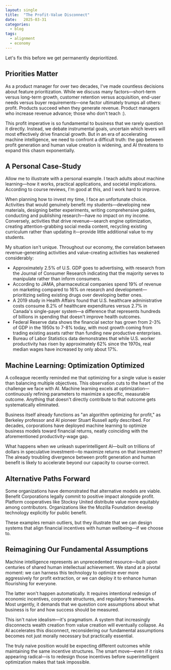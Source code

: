 ```yaml
---
layout: single
title:  "The Profit-Value Disconnect"
date:   2025-03-31 
categories: 
  - blog
tags: 
  - alignment
  - economy
---
```

Let's fix this before we get permanently deprioritized.

## Priorities Matter

As a product manager for over two decades, I've made countless decisions about feature prioritization. While we discuss many factors—short-term versus long-term growth, customer retention versus acquisition, end-user needs versus buyer requirements—one factor ultimately trumps all others: profit. Products succeed when they generate revenue. Product managers who increase revenue advance; those who don't teach :).

This profit imperative is so fundamental to business that we rarely question it directly. Instead, we debate instrumental goals, uncertain which levers will most effectively drive financial growth. But in an era of accelerating machine intelligence, we need to confront a difficult truth: the gap between profit generation and human value creation is widening, and AI threatens to expand this chasm exponentially.

## A Personal Case-Study

Allow me to illustrate with a personal example. I teach adults about machine learning—how it works, practical applications, and societal implications. According to course reviews, I'm good at this, and I work hard to improve.

When planning how to invest my time, I face an unfortunate choice. Activities that would genuinely benefit my students—developing new materials, designing better experiments, writing comprehensive guides, conducting and publishing research—have no impact on my income. Conversely, activities that drive revenue—search engine optimization, creating attention-grabbing social media content, recycling existing curriculum rather than updating it—provide little additional value to my students.

My situation isn't unique. Throughout our economy, the correlation between revenue-generating activities and value-creating activities has weakened considerably:

- Approximately 2.5% of U.S. GDP goes to advertising, with research from the Journal of Consumer Research indicating that the majority serves to manipulate rather than inform consumers.
- According to JAMA, pharmaceutical companies spend 19% of revenue on marketing compared to 16% on research and development—prioritizing selling existing drugs over developing better ones.
- A 2019 study in Health Affairs found that U.S. healthcare administrative costs consume 8.2% of healthcare expenditures versus 2.7% in Canada's single-payer system—a difference that represents hundreds of billions in spending that doesn't improve health outcomes.
- Federal Reserve data shows the financial sector has grown from 2-3% of GDP in the 1950s to 7-8% today, with most growth coming from trading existing assets rather than funding new productive enterprises.
- Bureau of Labor Statistics data demonstrates that while U.S. worker productivity has risen by approximately 62% since the 1970s, real median wages have increased by only about 17%.

## Machine Learning: Optimization Optimized

A colleague recently reminded me that optimizing for a single value is easier than balancing multiple objectives. This observation cuts to the heart of the challenge we face with AI. Machine learning excels at optimization—continuously refining parameters to maximize a specific, measurable outcome. Anything that doesn't directly contribute to that outcome gets systematically eliminated.

Business itself already functions as "an algorithm optimizing for profit," as Berkeley professor and AI pioneer Stuart Russell aptly described. For decades, corporations have deployed machine learning to optimize business models toward financial returns, neatly coinciding with the aforementioned productivity-wage gap.

What happens when we unleash superintelligent AI—built on trillions of dollars in speculative investment—to maximize returns on that investment? The already troubling divergence between profit generation and human benefit is likely to accelerate beyond our capacity to course-correct.

## Alternative Paths Forward

Some organizations have demonstrated that alternative models are viable. Benefit Corporations legally commit to positive impact alongside profit. Platform cooperatives like Stocksy United distribute value more equitably among contributors. Organizations like the Mozilla Foundation develop technology explicitly for public benefit.

These examples remain outliers, but they illustrate that we can design systems that align financial incentives with human wellbeing—if we choose to.

## Reimagining Our Fundamental Assumptions

Machine intelligence represents an unprecedented resource—built upon centuries of shared human intellectual achievement. We stand at a pivotal moment: we can harness this technology to optimize ever more aggressively for profit extraction, or we can deploy it to enhance human flourishing for everyone.

The latter won't happen automatically. It requires intentional redesign of economic incentives, corporate structures, and regulatory frameworks. Most urgently, it demands that we question core assumptions about what business is for and how success should be measured.

This isn't naive idealism—it's pragmatism. A system that increasingly disconnects wealth creation from value creation will eventually collapse. As AI accelerates this disconnect, reconsidering our fundamental assumptions becomes not just morally necessary but practically essential.

The truly naive position would be expecting different outcomes while maintaining the same incentive structures. The smart move—even if it risks appearing radical—is to redesign those incentives before superintelligent optimization makes that task impossible.
